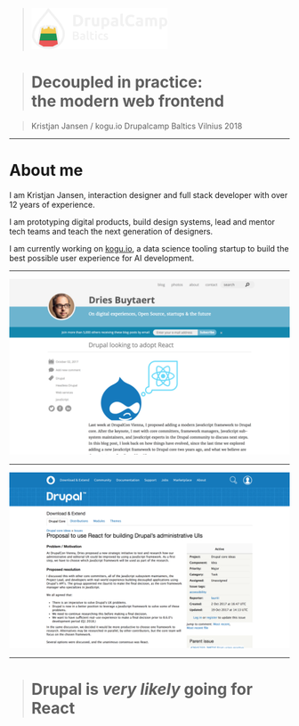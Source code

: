 > ![](./images/logo.png)

> # Decoupled in practice:<br>the modern web frontend

> Kristjan Jansen / kogu.io
> Drupalcamp Baltics
> Vilnius 2018

---

# About me

I am Kristjan Jansen, interaction designer and full stack developer with over 12 years of experience.

I am prototyping digital products, build design systems, lead and mentor tech teams and teach the next generation of designers.

I am currently working on [kogu.io](http://google.com), a data science tooling startup to build the best possible user experience for AI development.

---

![](./images/dries1.png)

---

![](./images/do1.png)

---

> # Drupal is _very likely_ going for React


